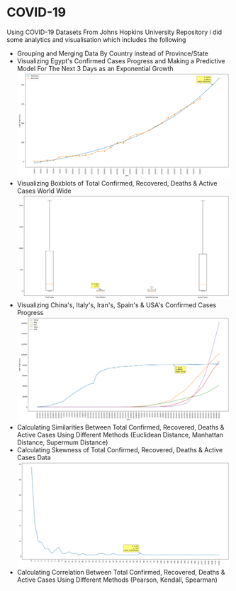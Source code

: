 # COVID-19
Using COVID-19 Datasets From Johns Hopkins University Repository i did some analytics and visualisation which includes the following
- Grouping and Merging Data By Country instead of Province/State
- Visualizing Egypt's Confirmed Cases Progress and Making a Predictive Model For The Next 3 Days as an Exponential Growth
![Image](Egypt_Progress_and_Prediction.png)
- Visualizing Boxblots of Total Confirmed, Recovered, Deaths & Active Cases World Wide
![Image](Boxplots.png)
- Visualizing China's, Italy's, Iran's, Spain's & USA's Confirmed Cases Progress
![Image](China%2C_Iran%2C__Italy%2C_Spain_%26_USA_Progress.png)
- Calculating Similarities Between Total Confirmed, Recovered, Deaths & Active Cases Using Different Methods (Euclidean Distance, Manhattan Distance, Supermum Distance)
- Calculating Skewness of Total Confirmed, Recovered, Deaths & Active Cases Data
![Image](Skewness.png)
- Calculating Correlation Between Total Confirmed, Recovered, Deaths & Active Cases Using Different Methods (Pearson, Kendall, Spearman)
